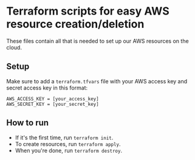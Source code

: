 # Terraform scripts for easy AWS resource creation/deletion

These files contain all that is needed to set up our AWS resources on the cloud.

## Setup

Make sure to add a `terraform.tfvars` file with your AWS access key and secret access key in this format:
```
AWS_ACCESS_KEY = [your_access_key]
AWS_SECRET_KEY = [your_secret_key]
```

## How to run

- If it's the first time, run `terraform init`.
- To create resources, run `terraform apply`.
- When you're done, run `terraform destroy`.